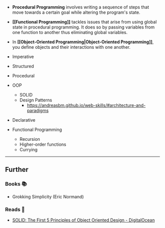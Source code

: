 - **Procedural Programming** involves writing a sequence of steps that move towards a certain goal while altering the program's state.

- **[[Functional Programming]]** tackles issues that arise from using global state in procedural programming. It does so by passing variables from one function to another thus eliminating global variables.

- In **[[Object-Oriented Programming|Object-Oriented Programming]]**, you define objects and their interactions with one another. 

- Imperative
- Structured
- Procedural
- OOP
    - SOLID
    - Design Patterns 
        - https://andreasbm.github.io/web-skills/#architecture-and-paradigms
- Declarative
- Functional Programming
    - Recursion
    - Higher-order functions
    - Currying


---
## Further

### Books 📚

-  Grokking Simplicity (Eric Normand)

### Reads 📄

- [SOLID: The First 5 Principles of Object Oriented Design - DigitalOcean](https://www.digitalocean.com/community/conceptual-articles/s-o-l-i-d-the-first-five-principles-of-object-oriented-design)